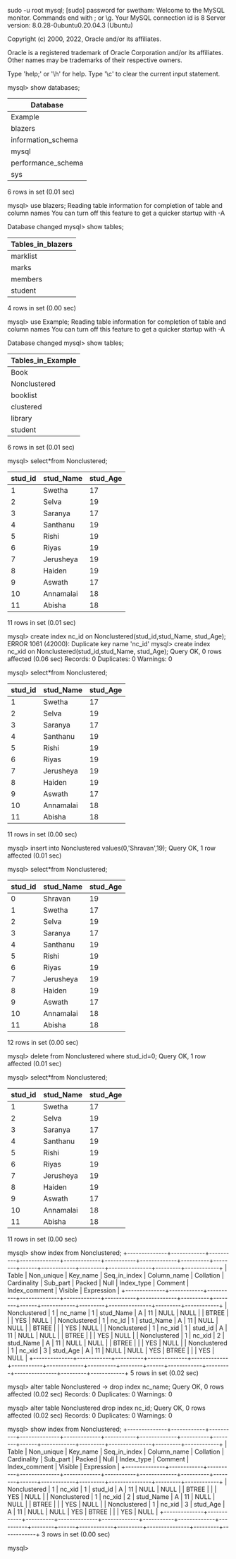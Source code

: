  sudo -u root mysql;
[sudo] password for swetham: 
Welcome to the MySQL monitor.  Commands end with ; or \g.
Your MySQL connection id is 8
Server version: 8.0.28-0ubuntu0.20.04.3 (Ubuntu)

Copyright (c) 2000, 2022, Oracle and/or its affiliates.

Oracle is a registered trademark of Oracle Corporation and/or its
affiliates. Other names may be trademarks of their respective
owners.

Type 'help;' or '\h' for help. Type '\c' to clear the current input statement.

mysql> show databases;

| Database           |
| ------------------ |
| Example            |
| blazers            |
| information_schema |
| mysql              |
| performance_schema |
| sys                |

6 rows in set (0.01 sec)

mysql> use blazers;
Reading table information for completion of table and column names
You can turn off this feature to get a quicker startup with -A

Database changed
mysql> show tables;

| Tables_in_blazers |
| ----------------- |
| marklist          |
| marks             |
| members           |
| student           |

4 rows in set (0.00 sec)

mysql> use Example;
Reading table information for completion of table and column names
You can turn off this feature to get a quicker startup with -A

Database changed
mysql> show tables;

| Tables_in_Example |
| ----------------- |
| Book              |
| Nonclustered      |
| booklist          |
| clustered         |
| library           |
| student           |

6 rows in set (0.01 sec)

mysql> select*from Nonclustered;

| stud_id | stud_Name | stud_Age |
| ------- |----------|--------- |
|       1 | Swetha    |       17 |
|       2 | Selva     |       19 |
|       3 | Saranya   |       17 |
|       4 | Santhanu  |       19 |
|       5 | Rishi     |       19 |
|       6 | Riyas     |       19 |
|       7 | Jerusheya |       19 |
|       8 | Haiden    |       19 |
|       9 | Aswath    |       17 |
|      10 | Annamalai |       18 |
|      11 | Abisha    |       18 |

11 rows in set (0.01 sec)

mysql> create index nc_id on Nonclustered(stud_id,stud_Name, stud_Age);
ERROR 1061 (42000): Duplicate key name 'nc_id'
mysql> create index nc_xid on Nonclustered(stud_id,stud_Name, stud_Age);
Query OK, 0 rows affected (0.06 sec)
Records: 0  Duplicates: 0  Warnings: 0

mysql> select*from Nonclustered;

| stud_id | stud_Name | stud_Age |
|-------- |---------- |--------- |
|       1 | Swetha    |       17 |
|       2 | Selva     |       19 |
|       3 | Saranya   |       17 |
|       4 | Santhanu  |       19 |
|       5 | Rishi     |       19 |
|       6 | Riyas     |       19 |
|       7 | Jerusheya |       19 |
|       8 | Haiden    |       19 |
|       9 | Aswath    |       17 |
|      10 | Annamalai |       18 |
|      11 | Abisha    |       18 |

11 rows in set (0.00 sec)

mysql> insert into Nonclustered values(0,'Shravan',19);
Query OK, 1 row affected (0.01 sec)

mysql> select*from Nonclustered;

| stud_id | stud_Name | stud_Age |
|-------- |---------- |--------- |
|       0 | Shravan   |       19 |
|       1 | Swetha    |       17 |
|       2 | Selva     |       19 |
|       3 | Saranya   |       17 |
|       4 | Santhanu  |       19 |
|       5 | Rishi     |       19 |
|       6 | Riyas     |       19 |
|       7 | Jerusheya |       19 |
|       8 | Haiden    |       19 |
|       9 | Aswath    |       17 |
|      10 | Annamalai |       18 |
|      11 | Abisha    |       18 |

12 rows in set (0.00 sec)

mysql> delete from Nonclustered where stud_id=0;
Query OK, 1 row affected (0.01 sec)

mysql> select*from Nonclustered;

| stud_id | stud_Name | stud_Age |
|---------|---------- |--------- |
|       1 | Swetha    |       17 |
|       2 | Selva     |       19 |
|       3 | Saranya   |       17 |
|       4 | Santhanu  |       19 |
|       5 | Rishi     |       19 |
|       6 | Riyas     |       19 |
|       7 | Jerusheya |       19 |
|       8 | Haiden    |       19 |
|       9 | Aswath    |       17 |
|      10 | Annamalai |       18 |
|      11 | Abisha    |       18 |

11 rows in set (0.00 sec)

mysql> show index from Nonclustered;
+--------------+------------+----------+--------------+-------------+-----------+-------------+----------+--------+------+------------+---------+---------------+---------+------------+
| Table        | Non_unique | Key_name | Seq_in_index | Column_name | Collation | Cardinality | Sub_part | Packed | Null | Index_type | Comment | Index_comment | Visible | Expression |
+--------------+------------+----------+--------------+-------------+-----------+-------------+----------+--------+------+------------+---------+---------------+---------+------------+
| Nonclustered |          1 | nc_name  |            1 | stud_Name   | A         |          11 |     NULL |   NULL |      | BTREE      |         |               | YES     | NULL       |
| Nonclustered |          1 | nc_id    |            1 | stud_Name   | A         |          11 |     NULL |   NULL |      | BTREE      |         |               | YES     | NULL       |
| Nonclustered |          1 | nc_xid   |            1 | stud_id     | A         |          11 |     NULL |   NULL |      | BTREE      |         |               | YES     | NULL       |
| Nonclustered |          1 | nc_xid   |            2 | stud_Name   | A         |          11 |     NULL |   NULL |      | BTREE      |         |               | YES     | NULL       |
| Nonclustered |          1 | nc_xid   |            3 | stud_Age    | A         |          11 |     NULL |   NULL | YES  | BTREE      |         |               | YES     | NULL       |
+--------------+------------+----------+--------------+-------------+-----------+-------------+----------+--------+------+------------+---------+---------------+---------+------------+
5 rows in set (0.02 sec)

mysql> alter table Nonclustered
    -> drop index nc_name;
Query OK, 0 rows affected (0.02 sec)
Records: 0  Duplicates: 0  Warnings: 0

mysql> alter table Nonclustered drop index nc_id;
Query OK, 0 rows affected (0.02 sec)
Records: 0  Duplicates: 0  Warnings: 0

mysql> show index from Nonclustered;
+--------------+------------+----------+--------------+-------------+-----------+-------------+----------+--------+------+------------+---------+---------------+---------+------------+
| Table        | Non_unique | Key_name | Seq_in_index | Column_name | Collation | Cardinality | Sub_part | Packed | Null | Index_type | Comment | Index_comment | Visible | Expression |
+--------------+------------+----------+--------------+-------------+-----------+-------------+----------+--------+------+------------+---------+---------------+---------+------------+
| Nonclustered |          1 | nc_xid   |            1 | stud_id     | A         |          11 |     NULL |   NULL |      | BTREE      |         |               | YES     | NULL       |
| Nonclustered |          1 | nc_xid   |            2 | stud_Name   | A         |          11 |     NULL |   NULL |      | BTREE      |         |               | YES     | NULL       |
| Nonclustered |          1 | nc_xid   |            3 | stud_Age    | A         |          11 |     NULL |   NULL | YES  | BTREE      |         |               | YES     | NULL       |
+--------------+------------+----------+--------------+-------------+-----------+-------------+----------+--------+------+------------+---------+---------------+---------+------------+
3 rows in set (0.00 sec)

mysql> 
